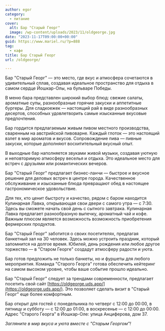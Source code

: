 ```yaml
---
author: egor
category:
  - питание
cover:
  alt: Бар "Старый Георг"
  image: /wp-content/uploads/2023/11/oldgeorge.jpg
date: "2023-11-17T09:00:00+00:00"
guid: https://www.mariel.ru/?p=888
tag:
  - кафе
title: Бар Старый Георг
url: /oldgeorge/

---
```

Бар "Старый Георг" — это место, где вкус и атмосфера сочетаются в удивительный сплав, создавая идеальное пространство для отдыха в самом сердце Йошкар-Олы, на бульваре Победы.

В меню бара представлен широкий выбор блюд: свежие салаты, ароматные супы, разнообразные горячие закуски и аппетитные бургеры. Для сладкоежек — настоящий рай в виде разнообразных десертов, способных удовлетворить самые изысканные вкусовые предпочтения.

Бар гордится предлагаемым живым пивом местного производства, сваренным на австрийской пивоварне. Каждый глоток — это настоящий взлет в мир ароматов и вкусов. Сопровождение пива — пивные закуски, которые дополняют восхитительный вкусный опыт.

В выходные бар наполняется звуками живой музыки, создавая уютную и неповторимую атмосферу веселья и отдыха. Это идеальное место для встреч с друзьями или романтических вечеров.

Бар "Старый Георг" предлагает бизнес-ланчи — быстрое и вкусное решение для деловых встреч в центре города. Качественное обслуживание и изысканные блюда превращают обед в настоящее гастрономическое удовольствие.

Для тех, кто ценит быстроту и качество, рядом с баром находится Кулинарная Лавка, открывающая свои двери с самого утра — с 7:30. Здесь вы сможете начать свой день с сытного завтрака. Кулинарная Лавка предлагает разнообразную выпечку, ароматный чай и кофе. Важным плюсом является возможность возможность приобретения фермерских продуктов.

Бар "Старый Георг" заботится о своих посетителях, предлагая банкетный зал на 30 человек. Здесь можно устроить праздник, который запомнится на долгое время. Юбилей, день рождения или любое другое торжество — в "Старом Георге" создадут атмосферу радости и уюта.

Бар готов предложить не только банкеты, но и фуршеты для любого мероприятия. Команда "Старого Георга" готова обеспечить кейтеринг на самом высоком уровне, чтобы ваше событие прошло идеально.

Бар "Старый Георг" следует за трендами современности, предлагает посетить свой сайт [https://oldgeorge.uds.app/](https://oldgeorge.uds.app/). Это позволяет сделать визит в "Старый Георг" еще более комфортным.

Бар открыт для гостей с понедельника по четверг с 12:00 до 00:00, в пятницу и субботу — с 12:00 до 01:00, в воскресенье — с 12:00 до 00:00. Адрес "Старого Георга" в Йошкар-Оле: улица Анциферова, дом 37.

_Загляните в мир вкуса и уюта вместе с "Старым Георгом"!_
